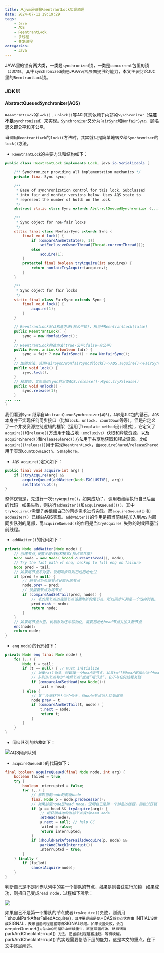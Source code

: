 ```yaml
---
title: 从jvm源码看ReentrantLock实现原理
date: 2024-07-12 19:19:29
tags:
    - Java
    - AQS
    - ReentrantLock
    - 多线程
    - 并发编程
categories:
    - Java
---
```



JAVA里的锁有两大类，一类是`synchronized`锁，一类是`concurrent`包里的锁（`JUC锁`）。其中`synchronized`锁是JAVA语言层面提供的能力，本文主要讨论`JUC`里的`ReentrantLock`锁。

<!-- more -->


### JDK层

#### AbstractQueuedSynchronizer(AQS)
`ReentrantLock`的`lock()`、`unlock()`等API其实依赖于内部的`Synchronizer`（**注意不是**`synchronized`）来实现。`Synchronizer`又分为`FairSync`和`NonfairSync`，顾名思义即公平和非公平。

当调用`ReentrantLock`的`lock()`方法时，其实就只是简单地转交给`Synchronizer`的`lock()`方法。

- `ReentrantLock`的主要方法和结构如下：

```java
public class ReentrantLock implements Lock, java.io.Serializable {
    
    /** Synchronizer providing all implementation mechanics */
    private final Sync sync;
    
    /**
     * Base of synchronization control for this lock. Subclassed
     * into fair and nonfair versions below. Uses AQS state to
     * represent the number of holds on the lock.
     */
    abstract static class Sync extends AbstractQueuedSynchronizer {...}
    
    /**
     * Sync object for non-fair locks
     */
    static final class NonfairSync extends Sync {
        final void lock() {
            if (compareAndSetState(0, 1))
                setExclusiveOwnerThread(Thread.currentThread());
            else
                acquire(1);
        }
        protected final boolean tryAcquire(int acquires) {
            return nonfairTryAcquire(acquires);
        }
    }
    
    /**
     * Sync object for fair locks
     */
    static final class FairSync extends Sync {
        final void lock() {
            acquire(1);
        }
    }
    
    // ReentrantLock默认构造方法(非公平锁)，相当于ReentrantLock(false)
    public ReentrantLock() {
        sync = new NonfairSync();
    }
    // ReentrantLock构造方法(true-公平;false-非公平)
    public ReentrantLock(boolean fair) {
        sync = fair ? new FairSync() : new NonfairSync();
    }
    // 加锁方法，调用FairSync/NonfairSync的lock()->AQS.acquire()->FairSync/NonfairSync的tryAcquire()
    public void lock() {
        sync.lock();
    }
    // 释放锁，实际调用sync的父类AQS.release()->Sync.tryRelease()
    public void unlock() {
        sync.release(1);
    }
... ...
}
```

我们看到`Sync` 继承自`AbstractQueueSynchronizer`(`AQS`)，`AQS`是`JUC`包的基石，`AQS`本身并不实现任何同步接口（比如`lock`、`unlock`、`countDown`等等），但是它定义了一个并发资源控制逻辑的框架（运用了`template method`设计模式），它定义了`acquire()`和`release()`方法用于独占地（`exclusive`）获取和释放资源，以及`acquireShared()`和`releaseShared()`方法用于共享地获取和释放资源。比如`acquire()`/`release()`用于实现`ReentrantLock`，而`acquireShared`/`releaseShared`用于实现`CountDownLacth`、`Semaphore`。

- `AQS.acquire()`定义如下：

```java
public final void acquire(int arg) {
    if (!tryAcquire(arg) &&
        acquireQueued(addWaiter(Node.EXCLUSIVE), arg))
        selfInterrupt();
}
```

整体逻辑是，先进行一次`tryAcquire()`，如果成功了，调用者继续执行自己后面的代码；如果失败，则执行`addWaiter()`和`acquireQueued()()`。其中`tryAcquire()`需要子类根据自己的同步需求进行实现，而`acquireQueued()` 和`addWaiter() `已经由AQS实现。`addWaiter()`的作用是把当前线程加入到`AQS`内部同步队列的尾部，而`acquireQueued()`的作用是当`tryAcquire()`失败的时候阻塞当前线程。

- `addWaiter()`的代码如下：

```java
private Node addWaiter(Node mode) {
    // 创建节点,设置关联线程和模式(独占或共享)
    Node node = new Node(Thread.currentThread(), mode);
    // Try the fast path of enq; backup to full enq on failure
    Node pred = tail;
    // 如果尾节点不为空，说明同步队列已经初始化过
    if (pred != null) {
        // 新节点的前驱节点设置为尾节点
        node.prev = pred;
        // 设置新节点为尾节点
        if (compareAndSetTail(pred, node)) {
            // 老的尾节点的后继节点设置为新的尾节点，所以同步队列是一个双向列表。
            pred.next = node;
            return node;
        }
    }
    // 如果尾节点为空，说明队列还未初始化，需要初始化head节点并加入新节点
    enq(node);
    return node;
}
```

- `enq(node)`的代码如下：

```java
private Node enq(final Node node) {
    for (;;) {
        Node t = tail;
        if (t == null) { // Must initialize
            // 如果tail为空，则新建一个head空节点，并且tail和head都指向这个head节点
            // 队列头节点称作“哨兵节点”或者“哑节点”，它不与任何线程关联
            if (compareAndSetHead(new Node()))
                tail = head;
        } else {
            // 第二次循环进入这个分支，将node节点加入队列尾部
            node.prev = t;
            if (compareAndSetTail(t, node)) {
                t.next = node;
                return t;
            }
        }
    }
}
```

- 同步队列的结构如下：

![AQS同步队列](https://s2.loli.net/2024/07/12/kE5GONbBiwRmnu9.jpg)

- `acquireQueued()`的代码如下：

```java
final boolean acquireQueued(final Node node, int arg) {
    boolean failed = true;
    try {
        boolean interrupted = false;
        for (;;) {
            // 获取当前node的前驱node
            final Node p = node.predecessor();
            // 如果前驱node是head node，说明自己是第一个排队的线程，则尝试获锁
            if (p == head && tryAcquire(arg)) {
                // 把获锁成功的当前节点变成head node
                setHead(node);
                p.next = null; // help GC
                failed = false;
                return interrupted;
            }
            if (shouldParkAfterFailedAcquire(p, node) &&
                parkAndCheckInterrupt())
                interrupted = true;
        }
    } finally {
        if (failed)
            cancelAcquire(node);
    }
}
```

判断自己是不是同步队列中的第一个排队的节点，如果是则尝试进行加锁，如果成功，则把自己变成`head node`，过程如下所示：

![](https://s2.loli.net/2024/07/12/oOMYHA1yCQ6GTSj.jpg)

如果自己不是第一个排队的节点或者`tryAcquire()`失败，则调用``shouldParkAfterFailedAcquire()`，其主要逻辑是使用`CAS`将节点状态由` INITIAL` 设置成 `SIGNAL`，表示当前线程阻塞等待`SIGNAL`唤醒。如果设置失败，会在 `acquireQueued()`方法中的死循环中继续重试，直至设置成功。然后调用`parkAndCheckInterrupt()` 方法，把当前线程阻塞挂起，等待唤醒。`parkAndCheckInterrupt()`的实现需要借助下层的能力，这是本文的重点，在下文中逐层阐述。
